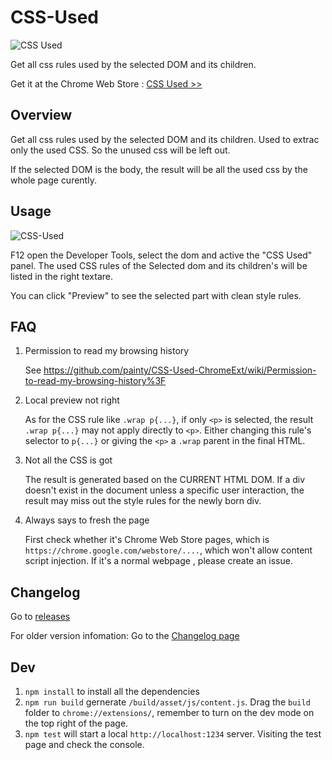 # CSS-Used

![CSS Used](http://ww1.sinaimg.cn/large/4e71f332gw1et7h243kgqj203k03ka9v.jpg)

Get all css rules used by the selected DOM and its children.

Get it at the Chrome Web Store : [CSS Used >>](https://chrome.google.com/webstore/detail/css-used/cdopjfddjlonogibjahpnmjpoangjfff)

## Overview

Get all css rules used by the selected DOM and its children. Used to extrac only the used CSS. So the unused css will be left out.

If the selected DOM is the body, the result will be all the used css by the whole page curently.

## Usage

![CSS-Used](https://user-images.githubusercontent.com/5387771/47267284-41b36a80-d574-11e8-9b83-c7896d428827.jpg)

F12 open the Developer Tools, select the dom and active the "CSS Used" panel. The used CSS rules of the Selected dom and its children's will be listed in the right textare.

You can click "Preview" to see the selected part with clean style rules.

## FAQ

1. Permission to read my browsing history

    See https://github.com/painty/CSS-Used-ChromeExt/wiki/Permission-to-read-my-browsing-history%3F

1. Local preview not right

    As for the CSS rule like `.wrap p{...}`, if only `<p>` is selected, the result `.wrap p{...}` may not apply directly to `<p>`.
    Either changing this rule's selector to `p{...}` or giving the `<p>` a `.wrap` parent in the final HTML.

1. Not all the CSS is got

    The result is generated based on the CURRENT HTML DOM. If a div doesn't exist in the document unless a specific user interaction, the result may miss out the style rules for the newly born div.
    
1. Always says to fresh the page

   First check whether it's Chrome Web Store pages, which is `https://chrome.google.com/webstore/....`, which won't allow content script injection. If it's a normal webpage , please create an issue.

## Changelog

Go to [releases](https://github.com/painty/CSS-Used-ChromeExt/releases)

For older version infomation:
Go to the [Changelog page](CHANGELOG.md)

## Dev

 1. `npm install` to install all the dependencies
 2. `npm run build` gernerate `/build/asset/js/content.js`. Drag the `build` folder to `chrome://extensions/`, remember to turn on the dev mode on the top right of the page.
 3. `npm test` will start a local `http://localhost:1234` server. Visiting the test page and check the console.

